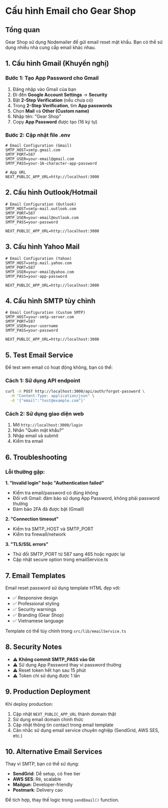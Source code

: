 # Cấu hình Email cho Gear Shop

## Tổng quan

Gear Shop sử dụng Nodemailer để gửi email reset mật khẩu. Bạn có thể sử dụng nhiều nhà cung cấp email khác nhau.

## 1. Cấu hình Gmail (Khuyến nghị)

### Bước 1: Tạo App Password cho Gmail

1. Đăng nhập vào Gmail của bạn
2. Đi đến **Google Account Settings** → **Security**
3. Bật **2-Step Verification** (nếu chưa có)
4. Trong **2-Step Verification**, tìm **App passwords**
5. Chọn **Mail** và **Other (Custom name)**
6. Nhập tên: "Gear Shop"
7. Copy **App Password** được tạo (16 ký tự)

### Bước 2: Cập nhật file .env

```env
# Email Configuration (Gmail)
SMTP_HOST=smtp.gmail.com
SMTP_PORT=587
SMTP_USER=your-email@gmail.com
SMTP_PASS=your-16-character-app-password

# App URL
NEXT_PUBLIC_APP_URL=http://localhost:3000
```

## 2. Cấu hình Outlook/Hotmail

```env
# Email Configuration (Outlook)
SMTP_HOST=smtp-mail.outlook.com
SMTP_PORT=587
SMTP_USER=your-email@outlook.com
SMTP_PASS=your-password

NEXT_PUBLIC_APP_URL=http://localhost:3000
```

## 3. Cấu hình Yahoo Mail

```env
# Email Configuration (Yahoo)
SMTP_HOST=smtp.mail.yahoo.com
SMTP_PORT=587
SMTP_USER=your-email@yahoo.com
SMTP_PASS=your-app-password

NEXT_PUBLIC_APP_URL=http://localhost:3000
```

## 4. Cấu hình SMTP tùy chỉnh

```env
# Email Configuration (Custom SMTP)
SMTP_HOST=your-smtp-server.com
SMTP_PORT=587
SMTP_USER=your-username
SMTP_PASS=your-password

NEXT_PUBLIC_APP_URL=http://localhost:3000
```

## 5. Test Email Service

Để test xem email có hoạt động không, bạn có thể:

### Cách 1: Sử dụng API endpoint

```bash
curl -X POST http://localhost:3000/api/auth/forgot-password \
  -H "Content-Type: application/json" \
  -d '{"email":"test@example.com"}'
```

### Cách 2: Sử dụng giao diện web

1. Mở `http://localhost:3000/login`
2. Nhấn "Quên mật khẩu?"
3. Nhập email và submit
4. Kiểm tra email

## 6. Troubleshooting

### Lỗi thường gặp:

**1. "Invalid login" hoặc "Authentication failed"**

- Kiểm tra email/password có đúng không
- Đối với Gmail: đảm bảo sử dụng App Password, không phải password thường
- Đảm bảo 2FA đã được bật (Gmail)

**2. "Connection timeout"**

- Kiểm tra SMTP_HOST và SMTP_PORT
- Kiểm tra firewall/network

**3. "TLS/SSL errors"**

- Thử đổi SMTP_PORT từ 587 sang 465 hoặc ngược lại
- Cập nhật secure option trong emailService.ts

## 7. Email Templates

Email reset password sử dụng template HTML đẹp với:

- ✅ Responsive design
- ✅ Professional styling
- ✅ Security warnings
- ✅ Branding (Gear Shop)
- ✅ Vietnamese language

Template có thể tùy chỉnh trong `src/lib/emailService.ts`

## 8. Security Notes

- ⚠️ **Không commit SMTP_PASS vào Git**
- ⚠️ Sử dụng App Password thay vì password thường
- ⚠️ Reset token hết hạn sau 15 phút
- ⚠️ Token chỉ sử dụng được 1 lần

## 9. Production Deployment

Khi deploy production:

1. Cập nhật `NEXT_PUBLIC_APP_URL` thành domain thật
2. Sử dụng email domain chính thức
3. Cập nhật thông tin contact trong email template
4. Cân nhắc sử dụng email service chuyên nghiệp (SendGrid, AWS SES, etc.)

## 10. Alternative Email Services

Thay vì SMTP, bạn có thể sử dụng:

- **SendGrid**: Dễ setup, có free tier
- **AWS SES**: Rẻ, scalable
- **Mailgun**: Developer-friendly
- **Postmark**: Delivery cao

Để tích hợp, thay thế logic trong `sendEmail()` function.
